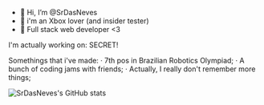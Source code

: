- 👋 Hi, I’m @SrDasNeves
- 💚 i'm an Xbox lover (and insider tester)
- 🤖 Full stack web developer <3

I'm actually working on: SECRET!

Somethings that i've made:
· 7th pos in Brazilian Robotics Olympiad;
· A bunch of coding jams with friends;
· Actually, I really don't remember more things;

![SrDasNeves's GitHub stats](https://github-readme-stats.vercel.app/api?username=snow-sr&show_icons=true&theme=synthwave)
